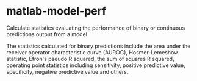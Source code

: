 # matlab-model-perf
Calculate statistics evaluating the performance of binary or continuous predictions output from a model

The statistics calculated for binary predictions include the area under the receiver operator characteristic curve (AUROC), Hosmer-Lemeshow statistic, Efron's pseudo R squared, the sum of squares R squared, operating point statistics including sensitivity, positive predictive value, specificity, negative predictive value and others.
